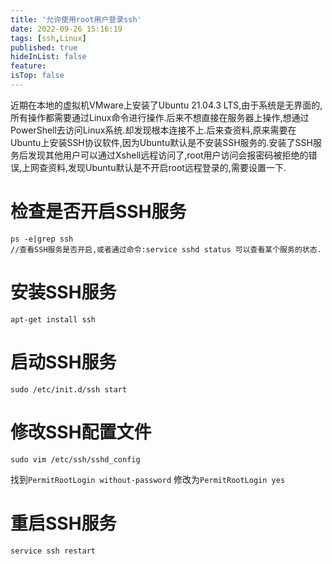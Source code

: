 ```yaml
---
title: '允许使用root用户登录ssh'
date: 2022-09-26 15:16:19
tags: [ssh,Linux]
published: true
hideInList: false
feature: 
isTop: false
---
```


近期在本地的虚拟机VMware上安装了Ubuntu 21.04.3 LTS,由于系统是无界面的,所有操作都需要通过Linux命令进行操作.后来不想直接在服务器上操作,想通过PowerShell去访问Linux系统.却发现根本连接不上.后来查资料,原来需要在Ubuntu上安装SSH协议软件,因为Ubuntu默认是不安装SSH服务的.安装了SSH服务后发现其他用户可以通过Xshell远程访问了,root用户访问会报密码被拒绝的错误,上网查资料,发现Ubuntu默认是不开启root远程登录的,需要设置一下.

# 检查是否开启SSH服务
```shell
ps -e|grep ssh
//查看SSH服务是否开启,或者通过命令:service sshd status 可以查看某个服务的状态.
```

# 安装SSH服务
```shell
apt-get install ssh
```
# 启动SSH服务
```shell
sudo /etc/init.d/ssh start
```
# 修改SSH配置文件
```shell
sudo vim /etc/ssh/sshd_config
```
找到`PermitRootLogin without-password`
修改为`PermitRootLogin yes`
# 重启SSH服务
`service ssh restart`
